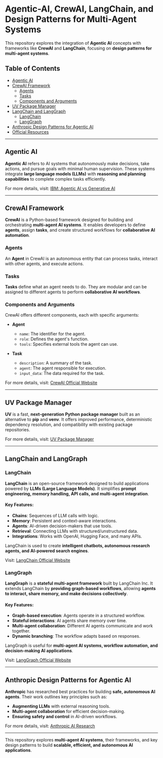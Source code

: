# Agentic-AI, CrewAI, LangChain, and Design Patterns for Multi-Agent Systems

This repository explores the integration of **Agentic AI** concepts with frameworks like **CrewAI** and **LangChain**, focusing on **design patterns for multi-agent systems**.

## Table of Contents

- [Agentic AI](#agentic-ai)
- [CrewAI Framework](#crewai-framework)
  - [Agents](#agents)
  - [Tasks](#tasks)
  - [Components and Arguments](#components-and-arguments)
- [UV Package Manager](#uv-package-manager)
- [LangChain and LangGraph](#langchain-and-langgraph)
  - [LangChain](#langchain)
  - [LangGraph](#langgraph)
- [Anthropic Design Patterns for Agentic AI](#anthropic-design-patterns-for-agentic-ai)
- [Official Resources](#official-resources)

---

## Agentic AI

**Agentic AI** refers to AI systems that autonomously make decisions, take actions, and pursue goals with minimal human supervision. These systems integrate **large language models (LLMs)** with **reasoning and planning capabilities** to complete complex tasks efficiently.  

For more details, visit: [IBM: Agentic AI vs Generative AI](https://www.ibm.com/think/topics/agentic-ai-vs-generative-ai?utm_source=chatgpt.com)

---

## CrewAI Framework

**CrewAI** is a Python-based framework designed for building and orchestrating **multi-agent AI systems**. It enables developers to define **agents**, assign **tasks**, and create structured workflows for **collaborative AI automation**.

### Agents

An **Agent** in CrewAI is an autonomous entity that can process tasks, interact with other agents, and execute actions.

### Tasks

**Tasks** define what an agent needs to do. They are modular and can be assigned to different agents to perform **collaborative AI workflows**.

### Components and Arguments

CrewAI offers different components, each with specific arguments:

- **Agent**
  - `name`: The identifier for the agent.
  - `role`: Defines the agent's function.
  - `tools`: Specifies external tools the agent can use.

- **Task**
  - `description`: A summary of the task.
  - `agent`: The agent responsible for execution.
  - `input_data`: The data required for the task.

For more details, visit: [CrewAI Official Website](https://docs.crewai.com/introduction)

---

## UV Package Manager

**UV** is a fast, **next-generation Python package manager** built as an alternative to **pip** and **venv**. It offers improved performance, deterministic dependency resolution, and compatibility with existing package repositories.

For more details, visit: [UV Package Manager](https://docs.astral.sh/uv/)

---

## LangChain and LangGraph

### LangChain

**LangChain** is an open-source framework designed to build applications powered by **LLMs (Large Language Models)**. It simplifies **prompt engineering, memory handling, API calls, and multi-agent integration**.

#### Key Features:
- **Chains**: Sequences of LLM calls with logic.
- **Memory**: Persistent and context-aware interactions.
- **Agents**: AI-driven decision-makers that use tools.
- **Retrieval**: Connecting LLMs with structured/unstructured data.
- **Integrations**: Works with OpenAI, Hugging Face, and many APIs.

LangChain is used to create **intelligent chatbots, autonomous research agents, and AI-powered search engines**.

Visit: [LangChain Official Website](https://www.langchain.com/)

### LangGraph

**LangGraph** is a **stateful multi-agent framework** built by LangChain Inc. It extends LangChain by **providing graph-based workflows**, allowing **agents to interact, share memory, and make decisions collectively**.

#### Key Features:
- **Graph-based execution**: Agents operate in a structured workflow.
- **Stateful interactions**: AI agents share memory over time.
- **Multi-agent collaboration**: Different AI agents communicate and work together.
- **Dynamic branching**: The workflow adapts based on responses.

LangGraph is useful for **multi-agent AI systems, workflow automation, and decision-making AI applications**.

Visit: [LangGraph Official Website](https://www.langchain.com/langgraph)

---

## Anthropic Design Patterns for Agentic AI

**Anthropic** has researched best practices for building **safe, autonomous AI agents**. Their work outlines key principles such as:

- **Augmenting LLMs** with external reasoning tools.
- **Multi-agent collaboration** for efficient decision-making.
- **Ensuring safety and control** in AI-driven workflows.

For more details, visit: [Anthropic AI Research](https://www.anthropic.com/engineering/building-effective-agents?utm_source=chatgpt.com)

---

This repository explores **multi-agent AI systems**, their frameworks, and key design patterns to build **scalable, efficient, and autonomous AI applications**.
